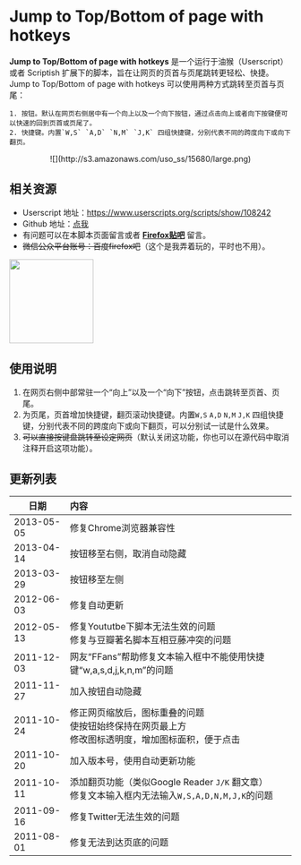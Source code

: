 # Jump to Top/Bottom of page with hotkeys

**Jump to Top/Bottom of page with hotkeys** 是一个运行于油猴（Userscript）或者 Scriptish 扩展下的脚本，旨在让网页的页首与页尾跳转更轻松、快捷。 Jump to Top/Bottom of page with hotkeys 可以使用两种方式跳转至页首与页尾：

```
1. 按钮。默认在网页右侧居中有一个向上以及一个向下按钮，通过点击向上或者向下按键便可以快速的回到页首或页尾了。
2. 快捷键。内置`W,S` `A,D` `N,M` `J,K` 四组快捷键，分别代表不同的跨度向下或向下翻页。
```
<center>![](http://s3.amazonaws.com/uso_ss/15680/large.png)</center>

## 相关资源
- Userscript 地址：https://www.userscripts.org/scripts/show/108242
- Github 地址：[点我](https://github.com/duola/gm_script/blob/master/Jump-to-Top-Bottom-of-page-with-hotkeys/jumptotopbottomofpagewithhotkeys%40httpduolabinfop531.user.js)
- 有问题可以在本脚本页面留言或者 [**Firefox贴吧**](http://tieba.baidu.com/f?kw=firefox) 留言。
- <del>微信公众平台账号：百度firefox吧</del>（这个是我弄着玩的，平时也不用）。<br>
<img src="http://s3.amazonaws.com/uso_ss/21244/large.jpg" width="150">

## 使用说明　

1. 在网页右侧中部常驻一个“向上”以及一个“向下”按钮，点击跳转至页首、页尾。
2. 为页尾，页首增加快捷键，翻页滚动快捷键。内置`W,S` `A,D` `N,M` `J,K` 四组快捷键，分别代表不同的跨度向下或向下翻页，可以分别试一试是什么效果。
3. <del>可以直接按键盘跳转至设定网页</del>（默认关闭这功能，你也可以在源代码中取消注释开启这项功能）。

## 更新列表

日期|内容 
----------|:--------
2013-05-05|修复Chrome浏览器兼容性      
2013-04-14|按钮移至右侧，取消自动隐藏
2013-03-29|按钮移至左侧
2012-06-03|修复自动更新
2012-05-13|修复Yoututbe下脚本无法生效的问题<br>修复与豆瓣著名脚本互相豆藤冲突的问题
2011-12-03|网友“FFans”帮助修复文本输入框中不能使用快捷键“w,a,s,d,j,k,n,m”的问题
2011-11-27|加入按钮自动隐藏
2011-10-24|修正网页缩放后，图标重叠的问题<br>使按钮始终保持在网页最上方<br>修改图标透明度，增加图标面积，便于点击
2011-10-20|加入版本号，使用自动更新功能
2011-10-11|添加翻页功能（类似Google Reader `J/K` 翻文章）<br>修复文本输入框内无法输入`W,S,A,D,N,M,J,K`的问题
2011-09-16|修复Twitter无法生效的问题
2011-08-01|修复无法到达页底的问题